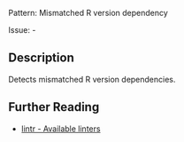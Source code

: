Pattern: Mismatched R version dependency

Issue: -

## Description

Detects mismatched R version dependencies.

## Further Reading

* [lintr - Available linters](https://lintr.r-lib.org/reference/index.html)